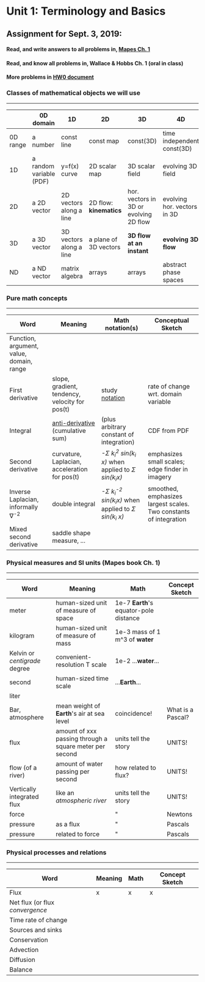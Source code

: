 # Unit 1: Terminology and Basics
## Assignment for Sept. 3, 2019:
#### Read, and write answers to all problems in, [Mapes Ch. 1](https://github.com/brianmapes/ConvectionShortCourse/blob/master/BookDraft_PDFs_2019_July/Chapter1_StuffInSpace.pdf) 
#### Read, and know all problems in, Wallace & Hobbs Ch. 1 (oral in class)
#### More problems in [HW0 document](https://github.com/ATMOcanes/ATM651_IntroAtmDynamics/blob/master/Unit1-Terminology_and_Tools/HW/Homework0.pdf) 

### Classes of mathematical objects we will use 
------------------------
|  | 0D domain | 1D | 2D | 3D | 4D |
|---|---|---|---|---|---|
|0D range |a number|const line|const map|const(3D)|time independent const(3D)|
|1D  |a random variable (PDF)| y=f(x) curve | 2D scalar map| 3D scalar field | evolving 3D field|
|2D  |a 2D vector|2D vectors along a line|2D flow: **kinematics**|hor. vectors in 3D or evolving 2D flow|evolving hor. vectors in 3D|
|3D  |a 3D vector|3D vectors along a line|a plane of 3D vectors| **3D flow at an instant** | **evolving 3D flow**|
|ND  |a ND vector|matrix algebra|arrays|arrays|abstract phase spaces|


### Pure math concepts 
------------------------
| Word | Meaning | Math notation(s) | Conceptual Sketch |
|---|---|---|---|
|Function, argument, value, domain, range ||||
|First derivative|slope, gradient, tendency, velocity for pos(t)|study [notation](https://en.wikipedia.org/wiki/Notation_for_differentiation) |rate of change wrt. domain variable|
|Integral|[anti-derivative](https://en.wikipedia.org/wiki/Fundamental_theorem_of_calculus) (cumulative sum)|(plus arbitrary constant of integration)|CDF from PDF|
|Second derivative |curvature, Laplacian, acceleration for pos(t)|*-Σ k<sub>i</sub><sup>2</sup> sin(k<sub>i</sub> x)* when applied to *Σ sin(k<sub>i</sub>x)*|emphasizes small scales; edge finder in imagery|
|Inverse Laplacian, informally ∇<sup>-2</sup>|double integral|*-Σ k<sub>i</sub><sup>-2</sup> sin(k<sub>i</sub>x)* when applied to *Σ sin(k<sub>i</sub> x)*|smoothed, emphasizes largest scales. Two constants of integration|
|Mixed second derivative |saddle shape measure, ...|||

### Physical measures and SI units (Mapes book Ch. 1) 
------------------------
| Word | Meaning | Math | Concept Sketch |
|---|---|---|---|
|meter|human-sized unit of measure of space|1e-7 **Earth**'s equator-pole distance||
|kilogram|human-sized unit of measure of mass|1e-3 mass of 1 m^3 of **water**||
|Kelvin or *centigrade* degree|convenient-resolution T scale|1e-2 ...**water**...||
|second|human-sized time scale|...**Earth**...||
|liter|||
|Bar, atmosphere|mean weight of **Earth**'s air at sea level| coincidence! |What is a Pascal?|
|flux|amount of xxx passing through a square meter per second| units tell the story| UNITS! |
|flow (of a river)|amount of water passing per second| how related to flux?| UNITS! |
|Vertically integrated flux|like an *atmospheric river* | units tell the story | UNITS! |
|force || " | Newtons |
|pressure |as a flux| " | Pascals |
|pressure |related to force| " | Pascals |

### Physical processes and relations
------------------------
| Word | Meaning | Math | Concept Sketch |
|---|---|---|---|
|Flux|x|x|x|
|Net flux (or flux *convergence* ||||
|Time rate of change ||||
|Sources and sinks ||||
|Conservation ||||
|Advection ||||
|Diffusion ||||
|Balance ||||

